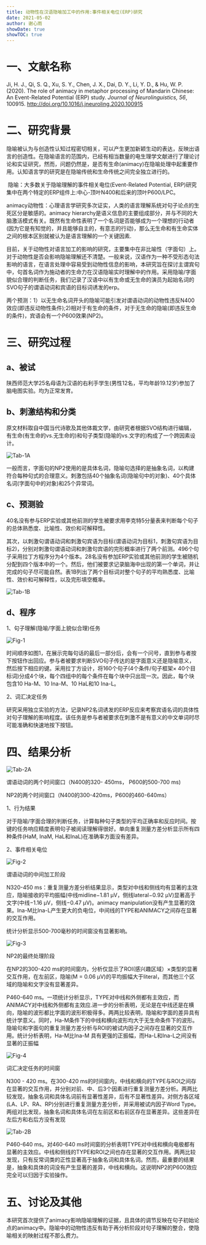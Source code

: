 ```yaml
---
title: 动物性在汉语隐喻加工中的作用:事件相关电位(ERP)研究
date: 2021-05-02
author: 谢心雨
showDate: true
showTOC: true
---
```


# 一、文献名称

Ji, H. J., Qi, S. Q., Xu, S. Y., Chen, J. X., Dai, D. Y., Li, Y. D., & Hu, W. P. (2020). The role of animacy in metaphor processing of Mandarin Chinese: An Event-Related Potential (ERP) study. *Journal of Neurolinguistics, 56*, 100915. http://doi.org/10.1016/j.jneuroling.2020.100915 

# 二、研究背景

​		隐喻被认为与创造性认知过程密切相关，可以产生更加新颖生动的表达，反映出语言的创造性。在隐喻语言的范围内，已经有相当数量的电生理学文献进行了理论讨论和实证研究，然而，问题仍然是，是否有生命(animacy)在隐喻处理中起重要作用。认知语言学的研究是在隐喻传统和生命传统之间完全独立进行的。

​		隐喻：大多数关于隐喻理解的事件相关电位(Event-Related Potential, ERP)研究集中在两个特定的ERP组件上:中心-顶叶N400和后来的顶叶P600/LPC。

​		animacy动物性：心理语言学研究多次证实，人类的语言理解系统对句子论点的生死区分是敏感的。animacy hierarchy是语义信息的主要组成部分，并与不同的大脑激活模式有关。既然有生命性表明了一个名词是否能够成为一个理想的行动者(因为它是有知觉的，并且能够自主的，有意志的行动)，那么无生命和有生命实体之间的根本区别就被认为是语言理解的一个关键因素.

​		目前，关于动物性对语言加工的影响的研究，主要集中在非比喻性（字面句）上。对于动物性是否会影响隐喻理解还不清楚。一般来说，汉语作为一种不受形态句法影响的语言，在语言处理中容易受到动物性信息的影响，本研究旨在探讨主谓宾句中，句首名词作为施动者的生命力在汉语隐喻实时理解中的作用。采用隐喻/字面貌似合理的判断任务，我们记录了汉语中以有生命或无生命的演员为起始名词的SVO句子的谓语动词和宾语的目标词诱发的erp。

​		两个预测：1）以无生命名词开头的隐喻可能引发对谓语动词的动物性违反N400效应(即违反动物性条件);2)相对于有生命的条件，对于无生命的隐喻(即违反生命的条件)，宾语会有一个P600效果(NP2)。

# 三、研究过程

## a、被试

陕西师范大学25名母语为汉语的右利手学生(男性12名，平均年龄19.12岁)参加了脑电图实验。均为正常发育。

## b、刺激结构和分类

原文材料取自中国当代诗歌及其他体裁文学，由研究者根据SVO结构进行编辑，有生命(有生命的vs.无生命的)和句子类型(隐喻的vs.文字的)构成了一个跨因素设计。

![Tab-1A](../Supporting_Information/2021-05-02-XXY2-Tab-1A.png)

一般而言，字面句的NP2使用的是具体名词，隐喻句选择的是抽象名词，以构建符合每种句式的合理意义。刺激包括40个抽象名词(隐喻句中的对象)、40个具体名词(字面句中的对象)和25个异常词。

## c、预测验

40名没有参与ERP实验或其他前测的学生被要求用李克特5分量表来判断每个句子的总体熟悉度、比喻性、效价和可解释性。

其次，以刺激句谓语动词和刺激句宾语为目标(谓语动词为目标1，刺激句宾语为目标2)，分别对刺激句谓语动词和刺激句宾语的完形概率进行了两个前测。496个句子采用拉丁方程序分为4个版本。28名没有参加ERP实验或其他前测的学生被随机分配到四个版本中的一个。然后，他们被要求记录脑海中出现的第一个单词，并让完成的句子尽可能自然。表1B列出了两个目标词对整个句子的平均熟悉度、比喻性、效价和可解释性，以及完形填空概率。

![Tab-1B](../Supporting_Information/2021-05-02-XXY2-Tab-1B.png)

## d、程序

1、句子理解(隐喻/字面上貌似合理)任务

![Fig-1](../Supporting_Information/2021-05-02-XXY2-Fig-1.png)

时间顺序如图1，在展示完每句话的最后一部分后，会有一个问号，直到参与者按下按钮作出回应。参与者被要求判断SVO句子传达的是字面意义还是隐喻意义，然后按下相应的键。采用拉丁方设计，将160个句子(4个条件/句子框架× 40个目标词)分成4个块，每个四组中的每个条件在每个块中只出现一次。因此，每个块包含10 Ha-M、10 Ina-M、10 HaL和10 Ina-L。

2、词汇决定任务

研究采用独立实验的方法，记录NP2名词诱发的ERP反应来考察宾语名词的具体性对句子理解的影响程度。该任务是参与者被要求在刺激不是有意义的中文单词时尽可能准确和快速地按下按钮。

# 四、结果分析

![Tab-2A](../Supporting_Information/2021-05-02-XXY2-Tab-2A.png)

谓语动词的两个时间窗口（N400的320- 450ms， P600的500-700 ms)

NP2的两个时间窗口（N400的300-420ms，P600的460-640ms）

1、行为结果

对于隐喻/字面合理的判断任务，计算每种句子类型的平均正确率和反应时间。按键的任务响应精度表明句子被阅读理解得很好。单向重复测量方差分析显示所有四种条件(HaM, InaM, HaL和InaL)在准确率方面没有差异。

2、事件相关电位

![Fig-2](../Supporting_Information/2021-05-02-XXY2-Fig-2.png)

谓语动词的中间加工阶段

N320-450 ms：重复测量方差分析结果显示，类型对中线和侧线均有显著的主效应，隐喻接收的平均振幅(中线midline−1.81 μV，侧线lateral−0.92 μV)显著高于文字(中线−1.16 μV，侧线−0.47 μV)。animacy manipulation没有产生显著的效果。Ina-M比Ina-L产生更大的负电位，中间线的TYPE和ANIMACY之间存在显著的交互作用。

统计分析显示500-700毫秒的时间窗没有显著影响。

![Fig-3](../Supporting_Information/2021-05-02-XXY2-Fig-3.png)

NP2的最终处理阶段

在NP2的300-420 ms的时间窗内，分析仅显示了ROI(感兴趣区域）×类型的显著交互作用，在左前区，隐喻(M = 0.06 μV)的平均振幅大于literal，而其他三个区域的隐喻和文字没有显著差异。

P460-640 ms。一项统计分析显示，TYPE对中线和外侧都有主效应，而ANIMACY对中线和外侧都有主效应.进一步的分析表明，无论是在中线还是在横向，隐喻的波形都比字面的波形积极得多。两两比较表明，隐喻和字面的差异具有统计学意义。同时，Ha-M条件下的中线和横向波形均大于无生命条件下的波形。隐喻句和字面句的重复测量方差分析与ROI的被试内因子之间存在显著的交互作用。统计分析表明，Ha-M比Ina-M 具有更强的正振幅，而Ha-L和Ina-L之间没有显著的正振幅

![Fig-4](../Supporting_Information/2021-05-02-XXY2-Fig-4.png)

词汇决定任务的时间窗

N300 - 420 ms。在300-420 ms的时间窗内，中线和横向的TYPE与ROI之间存在显著的交互作用，并分别对前、中、后3个因素进行重复测量方差分析。两两比较发现，抽象名词和具体名词前有显著性差异，后有不显著性差异。对侧方各区域(LA、LP、RA、RP)分别进行重复测量方差分析，并采用被试内因子Word Type。两组对比发现，抽象名词和具体名词在左前区和右前区存在显著差异。这些差异在左后方和右后方没有发现

![Tab-2B](../Supporting_Information/2021-05-02-XXY2-Tab-2B.png)

P460-640 ms。对460-640 ms时间窗的分析表明TYPE对中线和横向电极都有显著的主效应。中线和侧线的TYPE和ROI之间也存在显著的交互作用。两两比较发现，只有反常词类的正性显著高于抽象名词和具体名词。然而，最重要的结果是，抽象和具体的词没有产生显著的差异，中线和横向。这说明NP2的P600效应完全可以归因于实验操作。

# 五、讨论及其他

本研究首次提供了animacy影响隐喻理解的证据，且具体的调节反映在句子初始论点的animacy中。隐喻中的动物性违反有助于再分析阶段对句子理解的整合，使隐喻相关的映射过程不那么费力。
